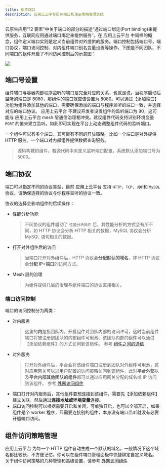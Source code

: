 ```yaml
---
title: 组件端口
description: 应用上云平台组件端口和注册策略管理文档
---
```


云原生应用“12 要素”中关于端口的部分的描述“通过端口绑定(Port binding)来提供服务，互联网应用通过端口绑定来提供服务”。在 应用上云平台 中同样的概念，组件定义端口实则是定义当前组件对外提供的服务。端口控制包括端口号，端口协议，端口访问控制、对内组件端口别名变量设置等操作，下图是不同团队、不同端口的组件开启了不同访问控制后的示意图：

![](https://static.goodrain.com/images/docs/3.6/user-manual/manage/port-manage.png)

## 端口号设置

组件端口与容器内部程序监听的端口是完全对应的关系，也就是说，当程序启动后监听的端口是 8080，那组件的端口就应该设置为 8080。可以通过【添加端口】功能为组件添加其他的端口，需要确保添加的端口与程序监听的端口一致，并选择对应的端口协议。 应用上云平台 不建议开发者设置组件的监听端口为 80，这可能与 应用上云平台 mesh 层通信治理相冲突。建议组件代码支持识别环境变量 `PORT` 的值来建立监听。如此即可实现在平台上动态调整组件代码的监听端口。

一个组件可以有多个端口，其可能有不同的开放策略。比如一个端口是对外提供 HTTP 服务。一个端口对内部组件提供数据查询服务。

> 源码构建的组件，若源代码中未定义监听端口配置，系统默认添加端口号为 5000。

## 端口协议

端口可以指定不同的协议类型，目前 应用上云平台 支持 `HTTP`、`TCP`、`UDP`和 `MySQL` 协议，请确保选择的协议与你程序监听的协议一致。

协议的选择会影响组件的后续操作：

- 性能分析功能

  > 不同协议的组件启动了 `性能分析插件` 后，其性能分析的方式会有所不同，如 HTTP 协议会分析 HTTP 相关的数据，MySQL 协议会分析 MySQL 语句相关的数据。

- 打开对外组件后的访问

  > 当端口打开对外组件后，HTTP 协议会<b>分配默认的域名</b>，非 HTTP 协议会<b>分配 IP+端口</b>的访问方式。

- Mesh 层的治理

  > 为组件提供几层的治理与组件端口的协议直接相关。

### 端口访问控制

端口的访问控制分为两类：

- 对内服务

  > 这里的<b>内</b>是指团队内，开启组件对团队内部的访问许可，这时当前组件端口将被注册到团队的内部组件可用池、该团队内部的组件可以通过【添加依赖组件】的方式访问到该组件。
  > 参考 [组件之间的通信](/micro-service/service-mesh/regist_and_discover)

- 对外服务

  > 打开对外组件后，平台会将该组件端口注册到团队对外组件可用池，这时应用网关可以以用户配置的访问策略访问到该组件，此时<b>平台外部</b>以及<b>平台内部其他团队的组件</b>都可以通过应用网关分配的域名或 IP 访问到该组件。
  > 参考 [外网访问组件](/use-manual/team-manage/gateway/rules/domain)

* 端口打开对内服务后，其他组件要想连接到该组件，需要先【添加依赖组件】建立关联，然后通过<b>连接地址或环境变量</b>连接。
* 端口访问控制可以根据需要开启和关闭，可单独开启，也可以全部开启，如果组件是个 worker 程序，只需要连接别的组件，本身没有端口监听就没有必要开启端口访问。

## 组件访问策略管理

应用上云平台 为每一个 HTTP 组件自动生成一个默认的域名，一般情况下这个域名都比较长，不方便记忆。你可以在组件端口管理面板中快捷绑定自定义域名。
关于组件访问策略的几种管理和高级设置，请参考 [外网访问组件](/use-manual/team-manage/gateway/rules/domain)
